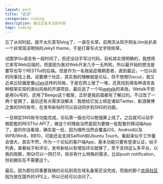 ```yaml
---
layout: post
title: "近况"
categories: Coding
description: 最近正在关注的内容
tags: Coding
---
```

忘了从何时起，就不太乐意写blog了，一直在长草。前两天从知乎网友Jim处扒来一个非常简洁明快的Jekyll theme，于是打算写点文字除除草。

试图学Go语言有一段时间了，但还没动手写过代码，目标其实很明确的，我想用它来写Web后端的，但是因为我对Web开发几乎一无所知，所以最开始的想法是要写也写个RESTful的后端。但是作为一名拖延症晚期患者，直到最近，一位以前的同事找上我，说要建个社区，其实我的理解就是论坛，但不想用Discuz，我又近来比较偏爱像[v2ex](http://www.v2ex.com)这样的风格，于是在网上搜了一堆，还真找到用各种语言各种框架实现的类似风格的开源项目，最后选了一个叫[wetalk](https://github.com/beego/wetalk)的来改。Wetalk不但是用Go写的，还用了Beego这个框架，正好是我前面都有了解过的。不过改了一两个星期了，最后还有点需求没解决：我想给它加上绑定诸如Twitter、新浪微博之类的SNS账号，在发布新帖时可以自动同步到SNS的功能。

一旦绑定SNS账号功能完成，论坛第一版也可以勉强算上线了。之后就可以动手做配套的RESTful API了，做这个的理由当然是因为要做一批配套的移动端App了，是的你没看错，确实是一批，因为理所当然会覆盖iOS，Android以及WP8/Win8，BB10，可能还会支持Sailfish和Ubuntu Touch。看起来似乎工作量会很大，其实不然，作为一个论坛的客户端App，基本功能只要有登录认证，帖子列表，查看帖子和评论，发布新帖以有增加评论就够了，至于支持这么多平台，以我的观察，用Qt可以一网打尽，除非有什么特殊的需求，比如push notification，但初期实在不需要这个。

最后，因为那位同事要我搞的论坛到现在域名备案还没完成，而我的那个[衣丽社区](http://yii.li)因为放在国外的VPS上，所以已经可以访问了。

